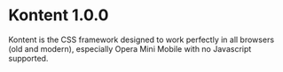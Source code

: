 # Kontent 1.0.0
Kontent is the CSS framework designed to work perfectly in all browsers (old and modern), especially Opera Mini Mobile with no Javascript supported.
